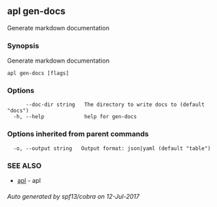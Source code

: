 ## apl gen-docs

Generate markdown documentation

### Synopsis


Generate markdown documentation

```
apl gen-docs [flags]
```

### Options

```
      --doc-dir string   The directory to write docs to (default "docs")
  -h, --help             help for gen-docs
```

### Options inherited from parent commands

```
  -o, --output string   Output format: json|yaml (default "table")
```

### SEE ALSO
* [apl](apl.md)	 - apl

###### Auto generated by spf13/cobra on 12-Jul-2017
